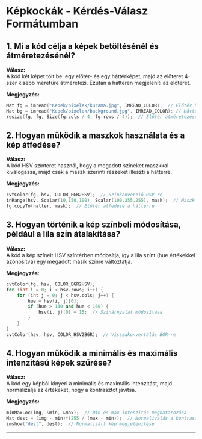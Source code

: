 
# Képkockák - Kérdés-Válasz Formátumban

## 1. Mi a kód célja a képek betöltésénél és átméretezésénél?
**Válasz:**  
A kód két képet tölt be: egy előtér- és egy háttérképet, majd az előteret 4-szer kisebb méretűre átméretezi. Ezután a hátteren megjeleníti az előteret.

**Megjegyzés:**  
```cpp
Mat fg = imread("Kepek/pixelek/kurama.jpg", IMREAD_COLOR);  // Előtér betöltése
Mat bg = imread("Kepek/pixelek/background.jpg", IMREAD_COLOR); // Háttér betöltése
resize(fg, fg, Size(fg.cols / 4, fg.rows / 4));  // Előtér átméretezése
```

## 2. Hogyan működik a maszkok használata és a kép átfedése?
**Válasz:**  
A kód HSV színteret használ, hogy a megadott színeket maszkkal kiválogassa, majd csak a maszk szerinti részeket illeszti a háttérre.

**Megjegyzés:**  
```cpp
cvtColor(fg, hsv, COLOR_BGR2HSV);  // Színkonverzió HSV-re
inRange(hsv, Scalar(10,150,100), Scalar(100,255,255), mask);  // Maszk létrehozása
fg.copyTo(hatter, mask);  // Előtér átfedése a háttérre
```

## 3. Hogyan történik a kép színbeli módosítása, például a lila szín átalakítása?
**Válasz:**  
A kód a kép színeit HSV színtérben módosítja, így a lila színt (hue értékekkel azonosítva) egy megadott másik színre változtatja.

**Megjegyzés:**  
```cpp
cvtColor(fg, hsv, COLOR_BGR2HSV);
for (int i = 0; i < hsv.rows; i++) {
    for (int j = 0; j < hsv.cols; j++) {
        hue = hsv(i, j)[0];
        if (hue > 130 and hue < 160) {
            hsv(i, j)[0] = 15;  // Színárnyalat módosítása
        }
    }
}
cvtColor(hsv, hsv, COLOR_HSV2BGR);  // Visszakonvertálás BGR-re
```

## 4. Hogyan működik a minimális és maximális intenzitású képek szűrése?
**Válasz:**  
A kód egy képből kinyeri a minimális és maximális intenzitást, majd normalizálja az értékeket, hogy a kontrasztot javítsa.

**Megjegyzés:**  
```cpp
minMaxLoc(img, &min, &max);  // Min és max intenzitás meghatározása
Mat dest = (img - min)*(255 / (max - min));  // Normalizálás a kontraszt növelésére
imshow("dest", dest);  // Normalizált kép megjelenítése
```

---
